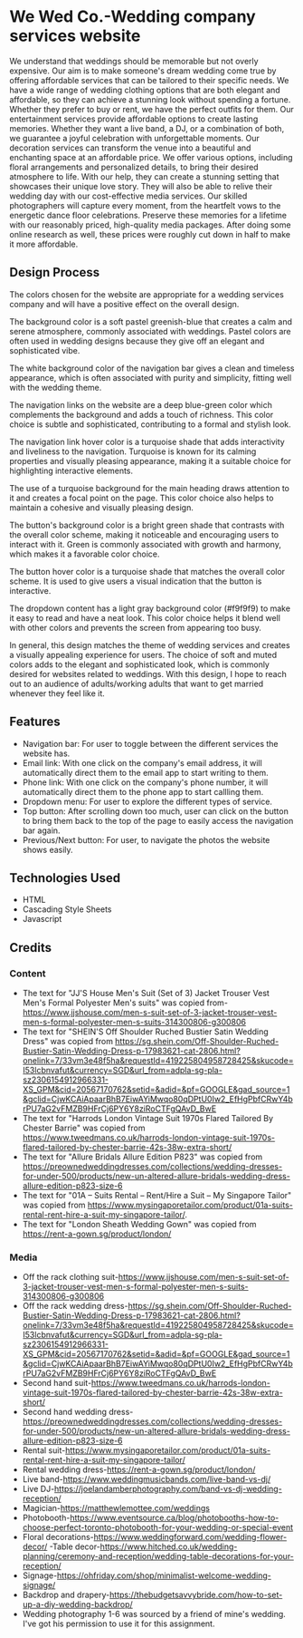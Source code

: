 # We Wed Co.-Wedding company services website

We understand that weddings should be memorable but not overly expensive. Our aim is to make someone's dream wedding come true by offering affordable services that can be tailored to their specific needs. We have a wide range of wedding clothing options that are both elegant and affordable, so they can achieve a stunning look without spending a fortune. Whether they prefer to buy or rent, we have the perfect outfits for them. Our entertainment services provide affordable options to create lasting memories. Whether they want a live band, a DJ, or a combination of both, we guarantee a joyful celebration with unforgettable moments. Our decoration services can transform the venue into a beautiful and enchanting space at an affordable price. We offer various options, including floral arrangements and personalized details, to bring their desired atmosphere to life. With our help, they can create a stunning setting that showcases their unique love story. They will also be able to relive their wedding day with our cost-effective media services. Our skilled photographers will capture every moment, from the heartfelt vows to the energetic dance floor celebrations. Preserve these memories for a lifetime with our reasonably priced, high-quality media packages. After doing some online research as well, these prices were roughly cut down in half to make it more affordable.
 
## Design Process
 
The colors chosen for the website are appropriate for a wedding services company and will have a positive effect on the overall design.

The background color is a soft pastel greenish-blue that creates a calm and serene atmosphere, commonly associated with weddings. Pastel colors are often used in wedding designs because they give off an elegant and sophisticated vibe.

The white background color of the navigation bar gives a clean and timeless appearance, which is often associated with purity and simplicity, fitting well with the wedding theme.

The navigation links on the website are a deep blue-green color which complements the background and adds a touch of richness. This color choice is subtle and sophisticated, contributing to a formal and stylish look.

The navigation link hover color is a turquoise shade that adds interactivity and liveliness to the navigation. Turquoise is known for its calming properties and visually pleasing appearance, making it a suitable choice for highlighting interactive elements.

The use of a turquoise background for the main heading draws attention to it and creates a focal point on the page. This color choice also helps to maintain a cohesive and visually pleasing design.

The button's background color is a bright green shade that contrasts with the overall color scheme, making it noticeable and encouraging users to interact with it. Green is commonly associated with growth and harmony, which makes it a favorable color choice.

The button hover color is a turquoise shade that matches the overall color scheme. It is used to give users a visual indication that the button is interactive.

The dropdown content has a light gray background color (#f9f9f9) to make it easy to read and have a neat look. This color choice helps it blend well with other colors and prevents the screen from appearing too busy.

In general, this design matches the theme of wedding services and creates a visually appealing experience for users. The choice of soft and muted colors adds to the elegant and sophisticated look, which is commonly desired for websites related to weddings. With this design, I hope to reach out to an audience of adults/working adults that want to get married whenever they feel like it.

## Features

- Navigation bar: For user to toggle between the different services the website has.
- Email link: With one click on the company's email address, it will automatically direct them to the email app to start writing to them.
- Phone link: With one click on the company's phone number, it will automatically direct them to the phone app to start callling them.
- Dropdown menu: For user to explore the different types of service.
- Top button: After scrolling down too much, user can click on the button to bring them back to the top of the page to easily access the navigation bar again.
- Previous/Next button: For user, to navigate the photos the website shows easily.
 

## Technologies Used
- HTML
- Cascading Style Sheets
- Javascript

## Credits

### Content
- The text for "JJ'S House Men's Suit (Set of 3) Jacket Trouser Vest Men's Formal Polyester Men's suits" was copied from-https://www.jjshouse.com/men-s-suit-set-of-3-jacket-trouser-vest-men-s-formal-polyester-men-s-suits-314300806-g300806
- The text for "SHEIN'S Off Shoulder Ruched Bustier Satin Wedding Dress" was copied from https://sg.shein.com/Off-Shoulder-Ruched-Bustier-Satin-Wedding-Dress-p-17983621-cat-2806.html?onelink=7/33vm3e48f5ha&requestId=419225804958728425&skucode=I53lcbnvafut&currency=SGD&url_from=adpla-sg-pla-sz2306154912966331-XS_GPM&cid=20567170762&setid=&adid=&pf=GOOGLE&gad_source=1&gclid=CjwKCAiApaarBhB7EiwAYiMwqo80qDPtU0Iw2_EfHgPbfCRwY4brPU7aG2vFMZB9HFrCj6PY6Y8ziRoCTFgQAvD_BwE
- The text for "Harrods London Vintage Suit 1970s Flared Tailored By Chester Barrie" was copied from https://www.tweedmans.co.uk/harrods-london-vintage-suit-1970s-flared-tailored-by-chester-barrie-42s-38w-extra-short/
- The text for "Allure Bridals Allure Edition P823" was copied from https://preownedweddingdresses.com/collections/wedding-dresses-for-under-500/products/new-un-altered-allure-bridals-wedding-dress-allure-edition-p823-size-6
- The text for "01A – Suits Rental – Rent/Hire a Suit – My Singapore Tailor" was copied from https://www.mysingaporetailor.com/product/01a-suits-rental-rent-hire-a-suit-my-singapore-tailor/.
- The text for "London Sheath Wedding Gown" was copied from https://rent-a-gown.sg/product/london/


### Media
- Off the rack clothing suit-https://www.jjshouse.com/men-s-suit-set-of-3-jacket-trouser-vest-men-s-formal-polyester-men-s-suits-314300806-g300806
- Off the rack wedding dress-https://sg.shein.com/Off-Shoulder-Ruched-Bustier-Satin-Wedding-Dress-p-17983621-cat-2806.html?onelink=7/33vm3e48f5ha&requestId=419225804958728425&skucode=I53lcbnvafut&currency=SGD&url_from=adpla-sg-pla-sz2306154912966331-XS_GPM&cid=20567170762&setid=&adid=&pf=GOOGLE&gad_source=1&gclid=CjwKCAiApaarBhB7EiwAYiMwqo80qDPtU0Iw2_EfHgPbfCRwY4brPU7aG2vFMZB9HFrCj6PY6Y8ziRoCTFgQAvD_BwE
- Second hand suit-https://www.tweedmans.co.uk/harrods-london-vintage-suit-1970s-flared-tailored-by-chester-barrie-42s-38w-extra-short/
- Second hand wedding dress-https://preownedweddingdresses.com/collections/wedding-dresses-for-under-500/products/new-un-altered-allure-bridals-wedding-dress-allure-edition-p823-size-6
- Rental suit-https://www.mysingaporetailor.com/product/01a-suits-rental-rent-hire-a-suit-my-singapore-tailor/
- Rental wedding dress-https://rent-a-gown.sg/product/london/
- Live band-https://www.weddingmusicbands.com/live-band-vs-dj/
- Live DJ-https://joelandamberphotography.com/band-vs-dj-wedding-reception/
- Magician-https://matthewlemottee.com/weddings
- Photobooth-https://www.eventsource.ca/blog/photobooths-how-to-choose-perfect-toronto-photobooth-for-your-wedding-or-special-event
- Floral decorations-https://www.weddingforward.com/wedding-flower-decor/
-Table decor-https://www.hitched.co.uk/wedding-planning/ceremony-and-reception/wedding-table-decorations-for-your-reception/
- Signage-https://ohfriday.com/shop/minimalist-welcome-wedding-signage/
- Backdrop and drapery-https://thebudgetsavvybride.com/how-to-set-up-a-diy-wedding-backdrop/
- Wedding photography 1-6 was sourced by a friend of mine's wedding. I've got his permission to use it for this assignment.
